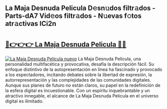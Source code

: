 ## La Maja Desnuda Pelicula D𝚎sn𝚞dos filtr𝚊dos - Parts-dA7 Vid𝚎os filtr𝚊dos - N𝚞evas f𝚘tos atr𝚊ctivas lCi2n

# <h2><a href="http://mbc8fwl.tromn.icu/?c=La+Maja+Desnuda+Pelicula">🔗👉👉👉 La Maja Desnuda Pelicula 🔗🔗</a></h2>

[![La Maja Desnuda Pelicula nuevo](https://i.imgur.com/pEAQMta.gif)](http://mbc8fwl.tromn.icu/?c=La+Maja+Desnuda+Pelicula)
La Maja Desnuda Pelicula, una personalidad multifacética y provocativa, desafía la descripción fácil. Su enfoque distintivo de la autopresentación en línea ha fascinado y provocado a los espectadores, incitando debates sobre la libertad de expresión, la autorrepresentación y las complejidades de las comunidades digitales. Aunque sus planes de futuro no están claros, su papel en la redefinición de la esfera digital es incuestionable. Con un espíritu inquebrantable y un atractivo innegable, el alcance de La Maja Desnuda Pelicula en el universo digital es ilimitado.
